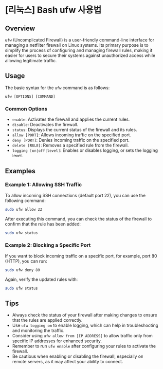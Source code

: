 # [리눅스] Bash ufw 사용법

## Overview
`ufw` (Uncomplicated Firewall) is a user-friendly command-line interface for managing a netfilter firewall on Linux systems. Its primary purpose is to simplify the process of configuring and managing firewall rules, making it easier for users to secure their systems against unauthorized access while allowing legitimate traffic.

## Usage
The basic syntax for the `ufw` command is as follows:

```
ufw [OPTIONS] [COMMAND]
```

### Common Options
- `enable`: Activates the firewall and applies the current rules.
- `disable`: Deactivates the firewall.
- `status`: Displays the current status of the firewall and its rules.
- `allow [PORT]`: Allows incoming traffic on the specified port.
- `deny [PORT]`: Denies incoming traffic on the specified port.
- `delete [RULE]`: Removes a specified rule from the firewall.
- `logging [on|off|level]`: Enables or disables logging, or sets the logging level.

## Examples

### Example 1: Allowing SSH Traffic
To allow incoming SSH connections (default port 22), you can use the following command:

```bash
sudo ufw allow 22
```

After executing this command, you can check the status of the firewall to confirm that the rule has been added:

```bash
sudo ufw status
```

### Example 2: Blocking a Specific Port
If you want to block incoming traffic on a specific port, for example, port 80 (HTTP), you can run:

```bash
sudo ufw deny 80
```

Again, verify the updated rules with:

```bash
sudo ufw status
```

## Tips
- Always check the status of your firewall after making changes to ensure that the rules are applied correctly.
- Use `ufw logging on` to enable logging, which can help in troubleshooting and monitoring the traffic.
- Consider using `ufw allow from [IP_ADDRESS]` to allow traffic only from specific IP addresses for enhanced security.
- Remember to run `ufw enable` after configuring your rules to activate the firewall.
- Be cautious when enabling or disabling the firewall, especially on remote servers, as it may affect your ability to connect.